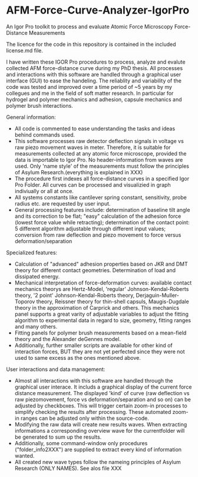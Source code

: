 # AFM-Force-Curve-Analyzer-IgorPro
An Igor Pro toolkit to process and evaluate Atomic Force Microscopy Force-Distance Measurements

The licence for the code in this repository is contained in the included license.md file.

I have written these IGOR Pro procedures to process, analyze and evalute collected AFM force-distance curve during my PhD thesis. All processes and interactions with this software are handled through a graphical user interface (GUI) to ease the handeling. The reliablity and variability of the code was tested and improved over a time period of ~5 years by my collegues and me in the field of soft matter research. In particular for hydrogel and polymer mechanics and adhesion, capsule mechanics and polymer brush interactions.

General information:
- All code is commented to ease understanding the tasks and ideas behind commands used.
- This software processes raw detector deflection signals in voltage vs raw piezo movement waves in meter. Therefore, it is suitable for measurements collected at any atomic force microscope, provided the data is importable to Igor Pro. No header-information from waves are used. Only 'name style' of the measurements must follow the principles of Asylum Research.(everything is explained in XXX)
- The procedure first indexes all force-distance curves in a specified Igor Pro Folder. All curves can be processed and visualizied in graph indiviually or all at once.
- All systems constants like cantilever spring constant, sensitivity, probe radius etc. are requested by user input.
- General processing features include: determination of baseline tilt angle and its correction to be flat; "easy" calculation of the adhesion force (lowest force value while retracting); determination of the contact point: 5 different algorithm adjustable through different input values; conversion from raw deflection and piezo movement to force versus deformation/separation

Specialized features: 
- Calculation of "advanced" adhesion properties based on JKR and DMT theory for different contact geometries. Determination of        load and dissipated energy.
- Mechanical interpretation of force-deformation curves: available contact mechanics theorys are Hertz-Model, 'regular' Johnson-Kendal-Roberts theory, '2 point' Johnson-Kendal-Roberts theory, Derjaguin-Muller-Toporov theory, Reissner theory for thin-shell capsuls, Maugis-Dugdale theory in the approximation of Carprick and others. This mechanics panel supports a great varity of adjustable variables to adjust the fitting algorithm to experimental data in regard to size, geometry, fitting ranges and many others.
- Fitting panels for polymer brush measurements based on a mean-field theory and the Alexander deGennes model.
- Additionally, further smaller scripts are available for other kind of interaction forces, BUT they are not yet perfected since they were not used to same excess as the ones mentioned above.

User interactions and data management:
- Almost all interactions with this software are handled through the graphical user interace. It includs a graphical display of the current force distance measurement. The displayed 'kind' of curve (raw deflection vs raw piezomovement, force vs deformation/separation and so on) can be adjusted by checkboxes. This will trigger certain zoom-in processes to simplify checking the results after processing. These automated zoom-in ranges can be adjusted only within the source-code.
- Modifying the raw data will create new results waves. When extracting informations a corresponding overview wave for the currentfolder will be generated to sum up the results.
- Additionally, some command-window only procedures ("folder_info2XXX") are supplied to extract every kind of information wanted.
- All created new wave types follow the nameing principles of Asylum Research (ONLY NAMES). See alos file XXX
